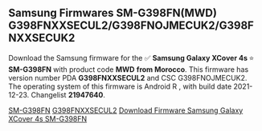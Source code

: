 <h2>Samsung Firmwares SM-G398FN(MWD) G398FNXXSECUL2/G398FNOJMECUK2/G398FNXXSECUK2</h2>
Download the Samsung firmware for the ✅ <strong>Samsung Galaxy XCover 4s </strong> ⭐ <strong>SM-G398FN</strong> with product code <strong>MWD</strong> <strong> from Morocco</strong>. This firmware has version number PDA <strong>G398FNXXSECUL2</strong> and CSC G398FNOJMECUK2. The operating system of this firmware is Android R , with build date 2021-12-23. Changelist <strong>21947640</strong>.

[SM-G398FN](https://samfirm.shop/samsung/model/SM-G398FN)
[G398FNXXSECUL2](https://samfirm.shop/samsung/pda/G398FNXXSECUL2)
[Download Firmware Samsung Galaxy XCover 4s SM-G398FN](https://samfirm.shop/samsung/firmware/485214)
